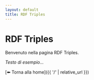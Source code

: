 ```yaml
---
layout: default
title: RDF Triples
---
```


# RDF Triples

Benvenuto nella pagina RDF Triples.

_Testo di esempio…_

[⬅️ Torna alla home]({{ '/' | relative_url }})
